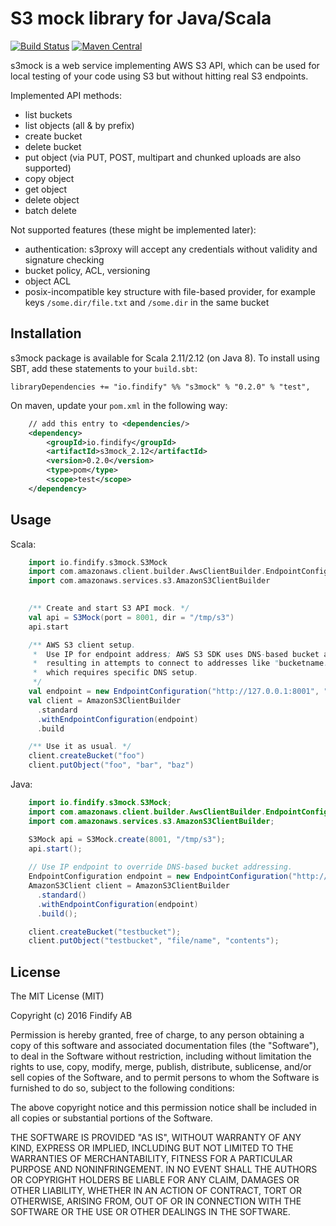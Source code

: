 # S3 mock library for Java/Scala

[![Build Status](https://travis-ci.org/findify/s3mock.svg?branch=master)](https://travis-ci.org/findify/s3mock)
[![Maven Central](https://maven-badges.herokuapp.com/maven-central/io.findify/s3mock_2.12/badge.svg)](https://maven-badges.herokuapp.com/maven-central/io.findify/s3mock_2.12)

s3mock is a web service implementing AWS S3 API, which can be used for local testing of your code using S3
but without hitting real S3 endpoints.

Implemented API methods:
* list buckets
* list objects (all & by prefix)
* create bucket
* delete bucket
* put object (via PUT, POST, multipart and chunked uploads are also supported)
* copy object
* get object
* delete object
* batch delete

Not supported features (these might be implemented later):
* authentication: s3proxy will accept any credentials without validity and signature checking
* bucket policy, ACL, versioning
* object ACL
* posix-incompatible key structure with file-based provider, for example keys `/some.dir/file.txt` and `/some.dir` in the same bucket

## Installation

s3mock package is available for Scala 2.11/2.12 (on Java 8). To install using SBT, add these
 statements to your `build.sbt`:

    libraryDependencies += "io.findify" %% "s3mock" % "0.2.0" % "test",

On maven, update your `pom.xml` in the following way:
```xml
    // add this entry to <dependencies/>
    <dependency>
        <groupId>io.findify</groupId>
        <artifactId>s3mock_2.12</artifactId>
        <version>0.2.0</version>
        <type>pom</type>
        <scope>test</scope>
    </dependency>
```
## Usage
Scala:
```scala
    import io.findify.s3mock.S3Mock
    import com.amazonaws.client.builder.AwsClientBuilder.EndpointConfiguration
    import com.amazonaws.services.s3.AmazonS3ClientBuilder

    
    /** Create and start S3 API mock. */
    val api = S3Mock(port = 8001, dir = "/tmp/s3")
    api.start

    /** AWS S3 client setup.
     *  Use IP for endpoint address; AWS S3 SDK uses DNS-based bucket access scheme
     *  resulting in attempts to connect to addresses like "bucketname.localhost"
     *  which requires specific DNS setup.
     */
    val endpoint = new EndpointConfiguration("http://127.0.0.1:8001", "us-west-2")
    val client = AmazonS3ClientBuilder
      .standard
      .withEndpointConfiguration(endpoint)
      .build

    /** Use it as usual. */
    client.createBucket("foo")
    client.putObject("foo", "bar", "baz")
```
Java:
```java
    import io.findify.s3mock.S3Mock;
    import com.amazonaws.client.builder.AwsClientBuilder.EndpointConfiguration;
    import com.amazonaws.services.s3.AmazonS3ClientBuilder;

    S3Mock api = S3Mock.create(8001, "/tmp/s3");
    api.start();
            
    // Use IP endpoint to override DNS-based bucket addressing.
    EndpointConfiguration endpoint = new EndpointConfiguration("http://127.0.0.1:8001", "us-west-2");
    AmazonS3Client client = AmazonS3ClientBuilder
      .standard()
      .withEndpointConfiguration(endpoint)
      .build();

    client.createBucket("testbucket");
    client.putObject("testbucket", "file/name", "contents");
```
    
## License

The MIT License (MIT)

Copyright (c) 2016 Findify AB

Permission is hereby granted, free of charge, to any person obtaining a copy of this software and associated documentation files (the "Software"), to deal in the Software without restriction, including without limitation the rights to use, copy, modify, merge, publish, distribute, sublicense, and/or sell copies of the Software, and to permit persons to whom the Software is furnished to do so, subject to the following conditions:

The above copyright notice and this permission notice shall be included in all copies or substantial portions of the Software.

THE SOFTWARE IS PROVIDED "AS IS", WITHOUT WARRANTY OF ANY KIND, EXPRESS OR IMPLIED, INCLUDING BUT NOT LIMITED TO THE WARRANTIES OF MERCHANTABILITY, FITNESS FOR A PARTICULAR PURPOSE AND NONINFRINGEMENT. IN NO EVENT SHALL THE AUTHORS OR COPYRIGHT HOLDERS BE LIABLE FOR ANY CLAIM, DAMAGES OR OTHER LIABILITY, WHETHER IN AN ACTION OF CONTRACT, TORT OR OTHERWISE, ARISING FROM, OUT OF OR IN CONNECTION WITH THE SOFTWARE OR THE USE OR OTHER DEALINGS IN THE SOFTWARE.
